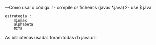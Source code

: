 --Como usar o código:
    1- compile os ficheiros    (javac *.java)
    2- use  $ java <estrategia>

    estrategia :
        minmax
        alphabeta
        MCTS



As bibliotecas usadas foram todas do java.util

